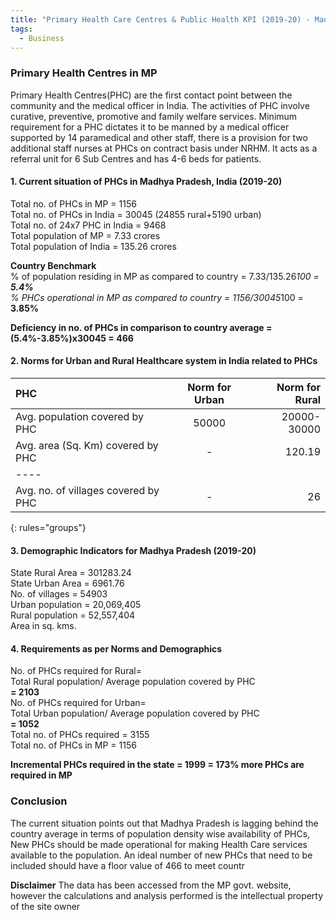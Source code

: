 ```yaml
---
title: "Primary Health Care Centres & Public Health KPI (2019-20) - Madhya Pradesh, India"
tags:
  - Business
---
```

### Primary Health Centres in MP 

Primary Health Centres(PHC) are the first contact point between the community and the medical officer in India. The activities of PHC involve curative, preventive, promotive and family welfare services. 
Minimum requirement for a PHC dictates it to be manned by a medical officer supported by 14 paramedical and other staff, there is a provision for two additional staff nurses at PHCs on contract basis under NRHM. It acts as a referral unit for 6 Sub Centres and has 4-6 beds for patients. 

#### 1. Current situation of PHCs in Madhya Pradesh, India (2019-20)

Total no. of PHCs in MP = 1156  
Total no. of PHCs in India = 30045 (24855 rural+5190 urban)    
Total no. of 24x7 PHC in India = 9468  
Total population of MP = 7.33 crores  
Total population of India = 135.26 crores  

**Country Benchmark**  
% of population residing in MP as compared to country = 7.33/135.26*100 = **5.4%**  
% PHCs operational in MP as compared to country = 1156/30045*100 = **3.85%**  

**Deficiency in no. of PHCs in comparison to country average = (5.4%-3.85%)x30045 = 466**  

#### 2. Norms for Urban and Rural Healthcare system in India related to PHCs

| PHC                                | Norm for Urban | Norm for Rural |
|:-----------------------------------|:--------------:|---------------:|
| Avg. population covered by PHC     |      50000     |  20000-30000   |
| Avg. area (Sq. Km) covered by PHC  |        -       |     120.19     |
|----
| Avg. no. of villages covered by PHC|        -       |       26       |
{: rules="groups"}

#### 3. Demographic Indicators for Madhya Pradesh (2019-20)

State	Rural Area = 301283.24  
State Urban Area = 6961.76  
No. of villages = 54903  
Urban population = 20,069,405  
Rural population = 52,557,404  
Area in sq. kms.  

#### 4. Requirements as per Norms and Demographics

No. of PHCs required for Rural=  
Total Rural population/ Average population covered by PHC  
**= 2103**  
No. of PHCs required for Urban=  
Total Urban population/ Average population covered by PHC  
**= 1052**  
Total no. of PHCs required = 3155  
Total no. of PHCs in MP = 1156  

**Incremental PHCs required in the state = 1999 = 173% more PHCs are required in MP**    

### Conclusion
The current situation points out that Madhya Pradesh is lagging behind the country average in terms of population density wise availability of PHCs, New PHCs should be made operational for making Health Care services available to the population. An ideal number of new PHCs that need to be included should have a floor value of 466 to meet countr

**Disclaimer** The data has been accessed from the MP govt. website, however the calculations and analysis performed is the intellectual property of the site owner
